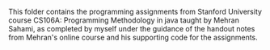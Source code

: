 This folder contains the programming assignments from Stanford University course CS106A: Programming Methodology in java taught by Mehran Sahami, as completed by myself under the guidance of the handout notes from Mehran's online course and his supporting code for the assignments.
